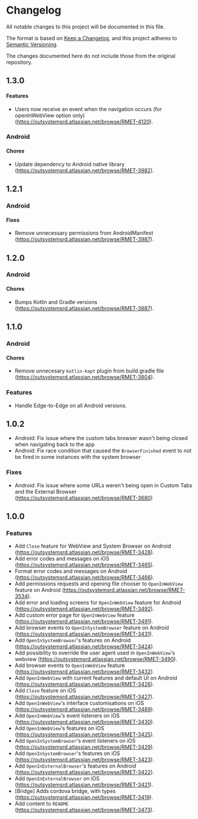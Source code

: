 # Changelog
All notable changes to this project will be documented in this file.

The format is based on [Keep a Changelog](https://keepachangelog.com/en/1.0.0/),
and this project adheres to [Semantic Versioning](https://semver.org/spec/v2.0.0.html).

The changes documented here do not include those from the original repository.

## 1.3.0

#### Features

- Users now receive an event when the navigation occurs (for openInWebView option only) (https://outsystemsrd.atlassian.net/browse/RMET-4120).

### Android

#### Chores

- Update dependency to Android native library (https://outsystemsrd.atlassian.net/browse/RMET-3982).

## 1.2.1

### Android

#### Fixes

- Remove unnecessary permissions from AndroidManifest (https://outsystemsrd.atlassian.net/browse/RMET-3987).

## 1.2.0

### Android

#### Chores

- Bumps Kotlin and Gradle versions (https://outsystemsrd.atlassian.net/browse/RMET-3887).

## 1.1.0

### Android

#### Chores
- Remove unnecesary `kotlin-kapt` plugin from build.gradle file (https://outsystemsrd.atlassian.net/browse/RMET-3804).

### Features
- Handle Edge-to-Edge on all Android versions.

## 1.0.2
- Android: Fix issue where the custom tabs browser wasn't being closed when navigating back to the app
- Android: Fix race condition that caused the `BrowserFinished` event to not be fired in some instances with the system browser

### Fixes
- Android: Fix issue where some URLs weren't being open in Custom Tabs and the External Browser (https://outsystemsrd.atlassian.net/browse/RMET-3680)

## 1.0.0

### Features
- Add `Close` feature for WebView and System Browser on Android (https://outsystemsrd.atlassian.net/browse/RMET-3428).
- Add error codes and messages on iOS (https://outsystemsrd.atlassian.net/browse/RMET-3465).
- Format error codes and messages on Android (https://outsystemsrd.atlassian.net/browse/RMET-3466).
- Add permissions requests and opening file chooser to `OpenInWebView` feature on Android (https://outsystemsrd.atlassian.net/browse/RMET-3534).
- Add error and loading screens for `OpenInWebView` feature for Android (https://outsystemsrd.atlassian.net/browse/RMET-3492).
- Add custom error page for `OpenInWebView` feature (https://outsystemsrd.atlassian.net/browse/RMET-3491).
- Add browser events to `OpenInSystemBrowser` feature on Android (https://outsystemsrd.atlassian.net/browse/RMET-3431).
- Add `OpenInSystemBrowser`'s features on Android (https://outsystemsrd.atlassian.net/browse/RMET-3424).
- Add possibility to override the user agent used in `OpenInWebView`'s webview (https://outsystemsrd.atlassian.net/browse/RMET-3490).
- Add browser events to `OpenInWebView` feature (https://outsystemsrd.atlassian.net/browse/RMET-3432).
- Add `OpenInWebView` with current features and default UI on Android (https://outsystemsrd.atlassian.net/browse/RMET-3426).
- Add `Close` feature on iOS (https://outsystemsrd.atlassian.net/browse/RMET-3427).
- Add `OpenInWebView`'s interface customisations on iOS (https://outsystemsrd.atlassian.net/browse/RMET-3489).
- Add `OpenInWebView`'s event listeners on iOS (https://outsystemsrd.atlassian.net/browse/RMET-3430).
- Add `OpenInWebView`'s features on iOS (https://outsystemsrd.atlassian.net/browse/RMET-3425).
- Add `OpenInSystemBrowser`'s event listeners on iOS (https://outsystemsrd.atlassian.net/browse/RMET-3429).
- Add `OpenInSystemBrowser`'s features on iOS (https://outsystemsrd.atlassian.net/browse/RMET-3423).
- Add `OpenInExternalBrowser`'s features on Android (https://outsystemsrd.atlassian.net/browse/RMET-3422).
- Add `OpenInExternalBrowser` on iOS (https://outsystemsrd.atlassian.net/browse/RMET-3421).
- [Bridge] Adds cordova bridge, with types (https://outsystemsrd.atlassian.net/browse/RMET-3419).
- Add content to `README` (https://outsystemsrd.atlassian.net/browse/RMET-3473).

